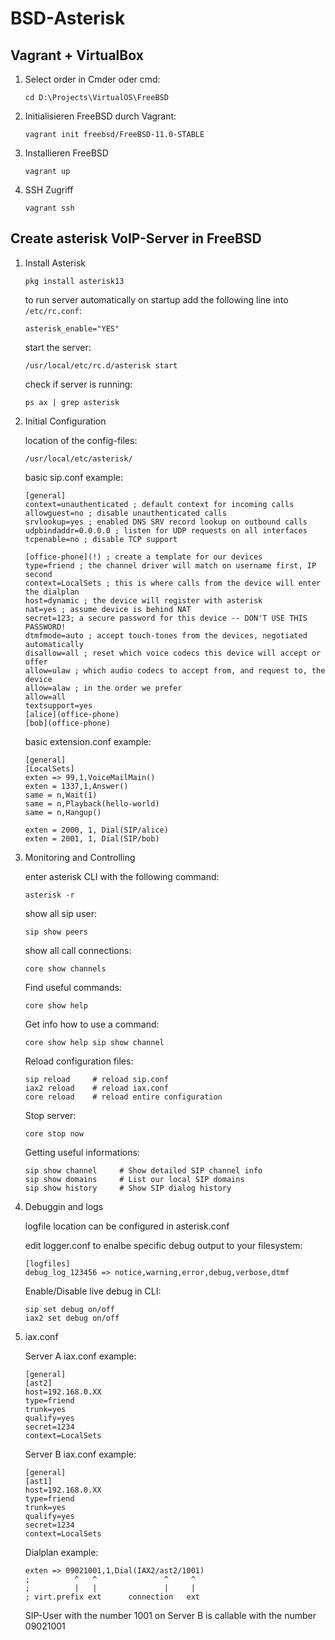 # BSD-Asterisk
## Vagrant + VirtualBox

1. Select order in Cmder oder cmd:
   ```
   cd D:\Projects\VirtualOS\FreeBSD
   ```

2. Initialisieren FreeBSD durch Vagrant:
   ```
   vagrant init freebsd/FreeBSD-11.0-STABLE
   ```

3. Installieren FreeBSD
   ```
   vagrant up
   ```

4. SSH Zugriff
   ```
   vagrant ssh
   ```
   
## Create asterisk VoIP-Server in FreeBSD

1. Install Asterisk

   ```
   pkg install asterisk13
   ```

   to run server automatically on startup add the following line into ```/etc/rc.conf```:<br>
   ```
   asterisk_enable="YES"
   ```

   start the server:

   ```
   /usr/local/etc/rc.d/asterisk start
   ```

   check if server is running:

   ```
   ps ax | grep asterisk
   ```

3. Initial Configuration

   location of the config-files:

   ```
   /usr/local/etc/asterisk/
   ```

   basic sip.conf example:

   ```
   [general]
   context=unauthenticated ; default context for incoming calls
   allowguest=no ; disable unauthenticated calls
   srvlookup=yes ; enabled DNS SRV record lookup on outbound calls
   udpbindaddr=0.0.0.0 ; listen for UDP requests on all interfaces
   tcpenable=no ; disable TCP support
   
   [office-phone](!) ; create a template for our devices
   type=friend ; the channel driver will match on username first, IP second
   context=LocalSets ; this is where calls from the device will enter the dialplan
   host=dynamic ; the device will register with asterisk
   nat=yes ; assume device is behind NAT
   secret=123; a secure password for this device -- DON'T USE THIS PASSWORD!
   dtmfmode=auto ; accept touch-tones from the devices, negotiated automatically
   disallow=all ; reset which voice codecs this device will accept or offer
   allow=ulaw ; which audio codecs to accept from, and request to, the device
   allow=alaw ; in the order we prefer
   allow=all
   textsupport=yes
   [alice](office-phone)
   [bob](office-phone) 
   ```

   basic extension.conf example:

   ```
   [general]
   [LocalSets]
   exten => 99,1,VoiceMailMain()
   exten = 1337,1,Answer()
   same = n,Wait(1)
   same = n,Playback(hello-world)
   same = n,Hangup()
   
   exten = 2000, 1, Dial(SIP/alice)
   exten = 2001, 1, Dial(SIP/bob)
   ```

5. Monitoring and Controlling

   enter asterisk CLI with the following command:

   ```
   asterisk -r
   ```

   show all sip user:

   ```
   sip show peers
   ```

   show all call connections:

   ```
   core show channels
   ```

   Find useful commands:

   ```
   core show help
   ```

   Get info how to use a command:

   ```
   core show help sip show channel
   ```

	Reload configuration files:
	
	```
	sip reload     # reload sip.conf 
	iax2 reload    # reload iax.conf 
	core reload    # reload entire configuration
	```
	
	Stop server:
	
	```
	core stop now
	```
	
	Getting useful informations:
	
	```
	sip show channel     # Show detailed SIP channel info
	sip show domains     # List our local SIP domains
	sip show history     # Show SIP dialog history
	```

6. Debuggin and logs

   logfile location can be configured in asterisk.conf

   edit logger.conf to enalbe specific debug output to your filesystem:

   ```
   [logfiles]
   debug_log_123456 => notice,warning,error,debug,verbose,dtmf
   ```
   Enable/Disable live debug in CLI:
   ```
   sip set debug on/off
   iax2 set debug on/off
   ```

8. iax.conf

   Server A iax.conf example:
   ```
   [general]
   [ast2]
   host=192.168.0.XX
   type=friend
   trunk=yes
   qualify=yes
   secret=1234
   context=LocalSets
   ```
   Server B iax.conf example:
   ```
   [general]
   [ast1]
   host=192.168.0.XX
   type=friend
   trunk=yes
   qualify=yes
   secret=1234
   context=LocalSets
   ```
   Dialplan example:
   ```
   exten => 09021001,1,Dial(IAX2/ast2/1001)
   ;          ^   ^               ^     ^
   ;          |   |               |     |
   ; virt.prefix ext      connection   ext
   ```
   SIP-User with the number 1001 on Server B is callable with the number 09021001

